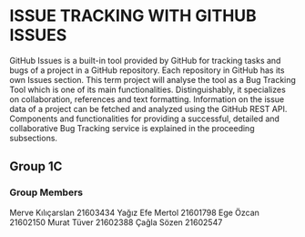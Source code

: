 # ISSUE TRACKING WITH GITHUB ISSUES #

GitHub Issues is a built-in tool provided by GitHub for tracking tasks and bugs of a project in a GitHub repository. 
Each repository in GitHub has its own Issues section. 
This term project will analyse the tool as a Bug Tracking Tool which is one of its main functionalities. 
Distinguishably, it specializes on collaboration, references and text formatting.
Information on the issue data of a project can be fetched and analyzed using the GitHub REST API.
Components and functionalities for providing a successful, detailed and collaborative Bug Tracking service is explained in the proceeding subsections.

## Group 1C ##

### Group Members ###
Merve Kılıçarslan 21603434 
Yağız Efe Mertol 21601798 
Ege Özcan 21602150 
Murat Tüver 21602388 
Çağla Sözen 21602547
